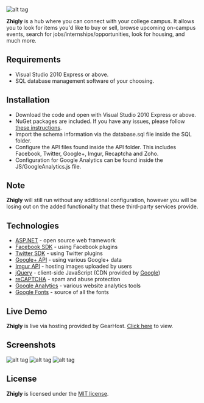![alt tag](https://i.imgur.com/VtRhu0z.png)

**Zhigly** is a hub where you can connect with your college campus. It allows you to look for items you'd like to buy or sell, browse upcoming on-campus events, search for jobs/internships/opportunities, look for housing, and much more.

## Requirements
 * Visual Studio 2010 Express or above.
 * SQL database management software of your choosing.

## Installation
 * Download the code and open with Visual Studio 2010 Express or above.
 * NuGet packages are included. If you have any issues, please follow [these instructions](https://stackoverflow.com/questions/6876732/how-do-i-get-nuget-to-install-update-all-the-packages-in-the-packages-config).
 * Import the schema information via the database.sql file inside the SQL folder.
 * Configure the API files found inside the API folder. This includes Facebook, Twitter, Google+, Imgur, Recaptcha and Zoho.
 * Configuration for Google Analytics can be found inside the JS/GoogleAnalytics.js file. 
 
## Note
**Zhigly** will still run without any additional configuration, however you will be losing out on the added functionality that these third-party services provide. 
 
## Technologies
* [ASP.NET](https://www.asp.net/) - open source web framework
* [Facebook SDK](https://developers.facebook.com/docs/javascript) - using Facebook plugins
* [Twitter SDK](https://dev.twitter.com/web/javascript) - using Twitter plugins
* [Google+ API](https://developers.google.com/+/web/api/rest/) - using various Google+ data
* [Imgur API](https://api.imgur.com/) - hosting images uploaded by users
* [jQuery](https://jquery.com/) - client-side JavaScript (CDN provided by [Google](https://developers.google.com/speed/libraries/))
* [reCAPTCHA](https://www.google.com/recaptcha) - spam and abuse protection
* [Google Analytics](https://www.google.com/analytics/) - various website analytics tools
* [Google Fonts](https://fonts.google.com/) - source of all the fonts

## Live Demo
**Zhigly** is live via hosting provided by GearHost. [Click here](https://zhigly.gear.host/) to view.

## Screenshots
![alt tag](https://i.imgur.com/L2KJCob.jpg)
![alt tag](https://i.imgur.com/d9XQ4vU.png)
![alt tag](https://i.imgur.com/VWS4hjl.png)

## License
**Zhigly** is licensed under the [MIT license](LICENSE).
